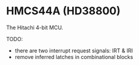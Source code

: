 # HMCS44A (HD38800)

The Hitachi 4-bit MCU.

TODO:
 - there are two interrupt request signals: IRT & IRI
 - remove inferred latches in combinational blocks
